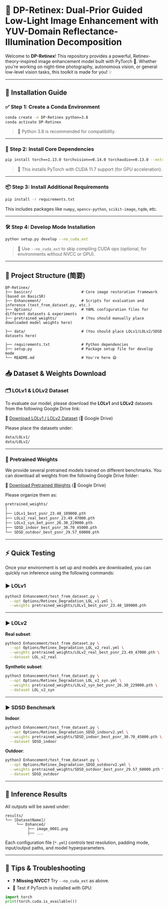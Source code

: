 # 🌙 DP-Retinex: Dual-Prior Guided Low-Light Image Enhancement with YUV-Domain Reflectance-Illumination Decomposition

Welcome to **DP-Retinex**! This repository provides a powerful, Retinex-theory-inspired image enhancement model built with PyTorch 🧠. Whether you're working on night-time photography, autonomous vision, or general low-level vision tasks, this toolkit is made for you! 💡

---

## 🚀 Installation Guide

### ✅ Step 1: Create a Conda Environment

```bash
conda create -n DP-Retinex python=3.8
conda activate DP-Retinex
````

> 🧊 Python 3.8 is recommended for compatibility.

---

### 🔧 Step 2: Install Core Dependencies

```bash
pip install torch==1.13.0 torchvision==0.14.0 torchaudio==0.13.0 --extra-index-url https://download.pytorch.org/whl/cu117
```

> 🚀 This installs PyTorch with CUDA 11.7 support (for GPU acceleration).

---

### 📦 Step 3: Install Additional Requirements

```bash
pip install -r requirements.txt
```

This includes packages like `numpy`, `opencv-python`, `scikit-image`, `tqdm`, etc.

---

### 🛠️ Step 4: Develop Mode Installation

```bash
python setup.py develop --no_cuda_ext
```

> 🔧 Use `--no_cuda_ext` to skip compiling CUDA ops (optional, for environments without NVCC or GPU).

---

## 📂 Project Structure (简要)

```
DP-Retinex/
├── basicsr/                      # Core image restoration framework (based on BasicSR)
├── Enhancement/                  # Scripts for evaluation and inference (test_from_dataset.py, etc.)
├── Options/                      # YAML configuration files for different datasets & experiments
├── pretrained_weights/           # (You should manually place downloaded model weights here)

├── data/                         # (You should place LOLv1/LOLv2/SDSD datasets here)
  
├── requirements.txt              # Python dependencies
├── setup.py                      # Package setup file for develop mode
└── README.md                     # You're here 😄

```

## 📥 Dataset & Weights Download

### 🗂️ LOLv1 & LOLv2 Dataset

To evaluate our model, please download the **LOLv1** and **LOLv2** datasets from the following Google Drive link:

🔗 [Download LOLv1 / LOLv2 Dataset](https://drive.google.com/file/d/1cKj4t45AxGJjK4Z2v-T1hMjhSnSNlJjC/view?usp=drive_link) (📁 Google Drive)

Please place the datasets under:

```bash
data/LOLv1/
data/LOLv2/
```

---

### 💾 Pretrained Weights

We provide several pretrained models trained on different benchmarks. You can download all weights from the following Google Drive folder:

🔗 [Download Pretrained Weights](https://drive.google.com/drive/folders/1-kyiMzUDK6PN9Nafo7Jni3v5xjwlCUFf?usp=drive_link) (📁 Google Drive)

Please organize them as:

```bash
pretrained_weights/
│
├── LOLv1_best_psnr_23.48_109000.pth
├── LOLv2_real_best_psnr_23.49_47000.pth
├── LOLv2_syn_bet_psnr_26.30_229000.pth
├── SDSD_indoor_best_psnr_30.70_45000.pth
└── SDSD_outdoor_best_psnr_29.57_60000.pth
```

---

## ⚡ Quick Testing

Once your environment is set up and models are downloaded, you can quickly run inference using the following commands:

### ▶️ LOLv1

```bash
python3 Enhancement/test_from_dataset.py \
  --opt Options/Retinex_Degradation_LOL_v1.yml \
  --weights pretrained_weights/LOLv1_best_psnr_23.48_109000.pth
```

---

### ▶️ LOLv2

**Real subset**:

```bash
python3 Enhancement/test_from_dataset.py \
  --opt Options/Retinex_Degradation_LOL_v2_real.yml \
  --weights pretrained_weights/LOLv2_real_best_psnr_23.49_47000.pth \
  --dataset LOL_v2_real
```

**Synthetic subset**:

```bash
python3 Enhancement/test_from_dataset.py \
  --opt Options/Retinex_Degradation_LOL_v2_syn.yml \
  --weights pretrained_weights/LOLv2_syn_bet_psnr_26.30_229000.pth \
  --dataset LOL_v2_syn
```

---

### ▶️ SDSD Benchmark

**Indoor**:

```bash
python3 Enhancement/test_from_dataset.py \
  --opt Options/Retinex_Degradation_SDSD_indoorv2.yml \
  --weights pretrained_weights/SDSD_indoor_best_psnr_30.70_45000.pth \
  --dataset SDSD_indoor
```

**Outdoor**:

```bash
python3 Enhancement/test_from_dataset.py \
  --opt Options/Retinex_Degradation_SDSD_outdoorv2.yml \
  --weights pretrained_weights/SDSD_outdoor_best_psnr_29.57_60000.pth \
  --dataset SDSD_outdoor
```

---

## 🧪 Inference Results

All outputs will be saved under:

```
results/
└── [DatasetName]/
     └── Enhanced/
          ├── image_0001.png
          ├── ...
```

Each configuration file (`*.yml`) controls test resolution, padding mode, input/output paths, and model hyperparameters.

---


## 💬 Tips & Troubleshooting

* ❓ **Missing NVCC?** Try `--no_cuda_ext` as above.
* 🧪 Test if PyTorch is installed with GPU:

```python
import torch
print(torch.cuda.is_available())
```
